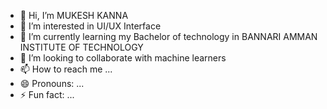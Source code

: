 - 👋 Hi, I’m MUKESH KANNA
- 👀 I’m interested in UI/UX Interface
- 🌱 I’m currently learning my Bachelor of technology in BANNARI AMMAN INSTITUTE OF TECHNOLOGY
- 💞️ I’m looking to collaborate with machine learners
- 📫 How to reach me ...
- 😄 Pronouns: ...
- ⚡ Fun fact: ...

<!---
MUKESH2215/MUKESH2215 is a ✨ special ✨ repository because its `README.md` (this file) appears on your GitHub profile.
You can click the Preview link to take a look at your changes.
--->
